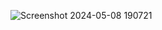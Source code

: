 
![Screenshot 2024-05-08 190721](https://github.com/DiggDiggs/atlas-web_react/assets/65854363/1a14d486-e6b1-4ec7-bb99-5fac4863391e)
